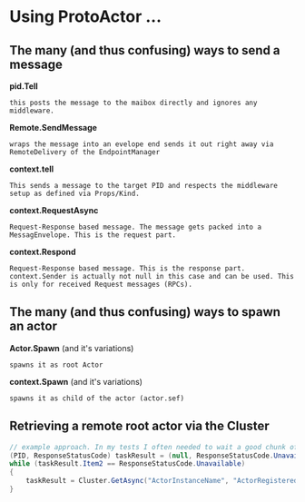 

# Using ProtoActor ...

## The many (and thus confusing) ways to send a message

**pid.Tell**
```
this posts the message to the maibox directly and ignores any middleware.
```

**Remote.SendMessage**
```
wraps the message into an evelope end sends it out right away via RemoteDelivery of the EndpointManager
```

**context.tell**
```
This sends a message to the target PID and respects the middleware setup as defined via Props/Kind.
```

**context.RequestAsync**
```
Request-Response based message. The message gets packed into a MessagEnvelope. This is the request part.
```

**context.Respond**
```
Request-Response based message. This is the response part. context.Sender is actually not null in this case and can be used. This is only for received Request messages (RPCs).
```

## The many (and thus confusing) ways to spawn an actor
**Actor.Spawn** (and it's variations)
```
spawns it as root Actor
```

**context.Spawn** (and it's variations)
```
spawns it as child of the actor (actor.sef)
```

## Retrieving a remote root actor via the Cluster
```cs
// example approach. In my tests I often needed to wait a good chunk of time for the first get, so here is one way to handle that
(PID, ResponseStatusCode) taskResult = (null, ResponseStatusCode.Unavailable);
while (taskResult.Item2 == ResponseStatusCode.Unavailable)
{
	taskResult = Cluster.GetAsync("ActorInstanceName", "ActorRegisteredKindName").Result;
}
```

